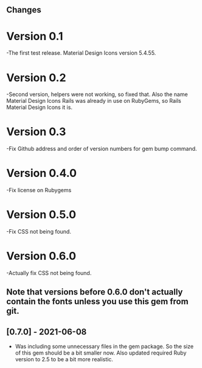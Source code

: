 ## Changes

# Version 0.1
-The first test release. Material Design Icons version 5.4.55. 

# Version 0.2 
-Second version, helpers were not working, so fixed that. Also the name Material Design Icons Rails was already in use on RubyGems, so Rails Material Design Icons it is. 

# Version 0.3
-Fix Github address and order of version numbers for gem bump command. 

# Version 0.4.0
-Fix license on Rubygems

# Version 0.5.0
-Fix CSS not being found. 

# Version 0.6.0
-Actually fix CSS not being found. 

## Note that versions before 0.6.0 don't actually contain the fonts unless you use this gem from git. 

## [0.7.0] - 2021-06-08

- Was including some unnecessary files in the gem package. So the size of this gem should be a bit smaller now. 
Also updated required Ruby version to 2.5 to be a bit more realistic. 